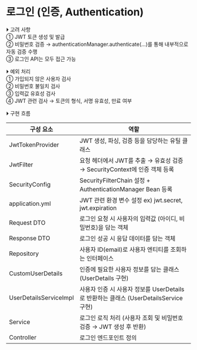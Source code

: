 # 로그인 (인증, Authentication)

⏵ 고려 사항  
① JWT 토큰 생성 및 발급  
② 비밀번호 검증 → authenticationManager.authenticate(...)를 통해 내부적으로 자동 검증 수행  
③ 로그인 API는 모두 접근 가능

⏵ 예외 처리  
① 가입되지 않은 사용자 검사  
② 비밀번호 불일치 검사  
③ 입력값 유효성 검사  
④ JWT 관련 검사 → 토큰의 형식, 서명 유효성, 만료 여부

⏵ 구현 흐름

| 구성 요소 | 역할 |
|-------------------------|-----------------------------------------------------------|
| JwtTokenProvider        | JWT 생성, 파싱, 검증 등을 담당하는 유틸 클래스 |
| JwtFilter               | 요청 헤더에서 JWT를 추출 → 유효성 검증 → SecurityContext에 인증 객체 등록 |
| SecurityConfig          | SecurityFilterChain 설정 + AuthenticationManager Bean 등록 |
| application.yml         | JWT 관련 환경 변수 설정 ex) jwt.secret, jwt.expiration |
| Request DTO             | 로그인 요청 시 사용자의 입력값 (아이디, 비밀번호)을 담는 객체 |
| Response DTO            | 로그인 성공 시 응답 데이터를 담는 객체 |
| Repository              | 사용자 ID(email)로 사용자 엔티티를 조회하는 인터페이스 |
| CustomUserDetails       | 인증에 필요한 사용자 정보를 담는 클래스 (UserDetails 구현) |
| UserDetailsServiceImpl  | 사용자 인증 시 사용자 정보를 UserDetails로 반환하는 클래스 (UserDetailsService 구현) |
| Service                 | 로그인 로직 처리 (사용자 조회 및 비밀번호 검증 → JWT 생성 후 반환) |
| Controller              | 로그인 엔드포인트 정의 |
